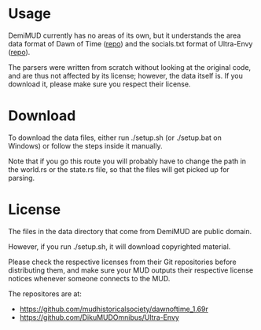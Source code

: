 # Usage

DemiMUD currently has no areas of its own, but it understands the area data
format of Dawn of Time ([repo](https://github.com/mudhistoricalsociety/dawnoftime_1.69r))
and the socials.txt format of Ultra-Envy ([repo](https://github.com/DikuMUDOmnibus/Ultra-Envy)).

The parsers were written from scratch without looking at the original code,
and are thus not affected by its license; however, the data itself is. If you
download it, please make sure you respect their license.

# Download

To download the data files, either run ./setup.sh (or ./setup.bat on Windows)
or follow the steps inside it manually.

Note that if you go this route you will probably have to change the path in the world.rs or the 
state.rs file, so that the files will get picked up for parsing. 

# License

The files in the data directory that come from DemiMUD are public domain.

However, if you run ./setup.sh, it will download copyrighted material.

Please check the respective licenses from their Git repositories before
distributing them, and make sure your MUD outputs their respective license
notices whenever someone connects to the MUD.

The repositores are at:
* https://github.com/mudhistoricalsociety/dawnoftime_1.69r
* https://github.com/DikuMUDOmnibus/Ultra-Envy
